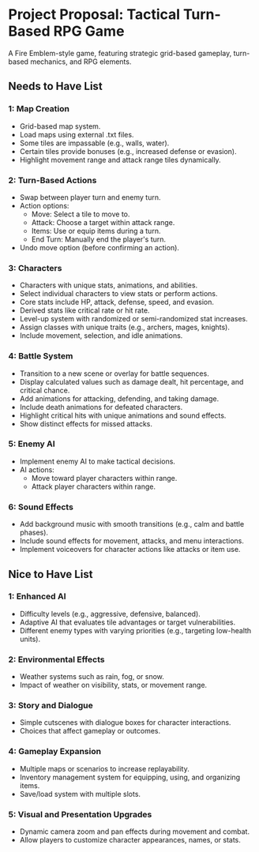 # Project Proposal: Tactical Turn-Based RPG Game
A Fire Emblem-style game, featuring strategic grid-based gameplay, turn-based mechanics, and RPG elements.

## Needs to Have List

### 1: Map Creation
- Grid-based map system.
- Load maps using external .txt files.
- Some tiles are impassable (e.g., walls, water).
- Certain tiles provide bonuses (e.g., increased defense or evasion).
- Highlight movement range and attack range tiles dynamically.

### 2: Turn-Based Actions
- Swap between player turn and enemy turn.
- Action options:
  - Move: Select a tile to move to.
  - Attack: Choose a target within attack range.
  - Items: Use or equip items during a turn.
  - End Turn: Manually end the player's turn.
- Undo move option (before confirming an action).

### 3: Characters
- Characters with unique stats, animations, and abilities.
- Select individual characters to view stats or perform actions.
- Core stats include HP, attack, defense, speed, and evasion.
- Derived stats like critical rate or hit rate.
- Level-up system with randomized or semi-randomized stat increases.
- Assign classes with unique traits (e.g., archers, mages, knights).
- Include movement, selection, and idle animations.

### 4: Battle System
- Transition to a new scene or overlay for battle sequences.
- Display calculated values such as damage dealt, hit percentage, and critical chance.
- Add animations for attacking, defending, and taking damage.
- Include death animations for defeated characters.
- Highlight critical hits with unique animations and sound effects.
- Show distinct effects for missed attacks.

### 5: Enemy AI
- Implement enemy AI to make tactical decisions.
- AI actions:
  - Move toward player characters within range.
  - Attack player characters within range.

### 6: Sound Effects
- Add background music with smooth transitions (e.g., calm and battle phases).
- Include sound effects for movement, attacks, and menu interactions.
- Implement voiceovers for character actions like attacks or item use.

## Nice to Have List

### 1: Enhanced AI
- Difficulty levels (e.g., aggressive, defensive, balanced).
- Adaptive AI that evaluates tile advantages or target vulnerabilities.
- Different enemy types with varying priorities (e.g., targeting low-health units).

### 2: Environmental Effects
- Weather systems such as rain, fog, or snow.
- Impact of weather on visibility, stats, or movement range.

### 3: Story and Dialogue
- Simple cutscenes with dialogue boxes for character interactions.
- Choices that affect gameplay or outcomes.

### 4: Gameplay Expansion
- Multiple maps or scenarios to increase replayability.
- Inventory management system for equipping, using, and organizing items.
- Save/load system with multiple slots.

### 5: Visual and Presentation Upgrades
- Dynamic camera zoom and pan effects during movement and combat.
- Allow players to customize character appearances, names, or stats.